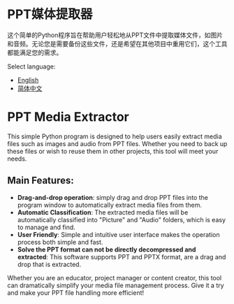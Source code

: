 # PPT媒体提取器
这个简单的Python程序旨在帮助用户轻松地从PPT文件中提取媒体文件，如图片和音频。无论您是需要备份这些文件，还是希望在其他项目中重用它们，这个工具都能满足您的需求。

Select language:
- [English](README2.md)
- [简体中文](README.md)

# PPT Media Extractor
This simple Python program is designed to help users easily extract media files such as images and audio from PPT files. Whether you need to back up these files or wish to reuse them in other projects, this tool will meet your needs.

## Main Features:

- **Drag-and-drop operation**: simply drag and drop PPT files into the program window to automatically extract media files from them.
- **Automatic Classification**: The extracted media files will be automatically classified into "Picture" and "Audio" folders, which is easy to manage and find.
- **User Friendly**: Simple and intuitive user interface makes the operation process both simple and fast.
- **Solve the PPT format can not be directly decompressed and extracted**: This software supports PPT and PPTX format, are a drag and drop that is extracted.

Whether you are an educator, project manager or content creator, this tool can dramatically simplify your media file management process. Give it a try and make your PPT file handling more efficient!

